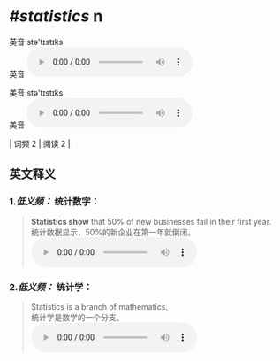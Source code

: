 # ***\#statistics*** n
英音 stə'tɪstɪks  
英音
<audio src="./media/statistics-B.aac" controls="controls"></audio>

美音 stə'tɪstɪks  
美音
<audio src="./media/statistics.aac" controls="controls"></audio>



| 词频 2 | 阅读 2 |  

英文释义
---
### 1.*低义频：* **统计数字：**  

 > **Statistics show** that 50% of new businesses fail in their first year.  
 > 统计数据显示，50%的新企业在第一年就倒闭。    
<audio src="./media/statistics-1.aac" controls="controls"></audio>

### 2.*低义频：* **统计学：**  

 > Statistics is a branch of mathematics.  
 > 统计学是数学的一个分支。    
<audio src="./media/statistics-2.aac" controls="controls"></audio>


